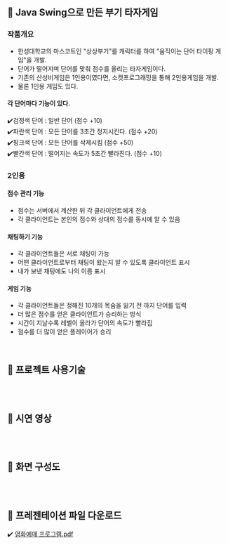 ## :rocket: Java Swing으로 만든 부기 타자게임 <br/>

### 작품개요
- 한성대학교의 마스코트인 "상상부기"를 캐릭터를 하여 "움직이는 단어 타이핑 게임"을 개발.
- 단어가 떨어지며 단어를 맞춰 점수를 올리는 타자게임이다.
- 기존의 산성비게임은 1인용이였다면, 소켓프로그래밍을 통해 2인용게임을 개발.
- 물론 1인용 게임도 있다.

#### 각 단어마다 기능이 있다.
:heavy_check_mark:검정색 단어 : 일반 단어 (점수 +10) <br>
:heavy_check_mark:파란색 단어 : 모든 단어를 3초간 정지시킨다. (점수 +20)<br>
:heavy_check_mark:핑크색 단어 : 모든 단어를 삭제시킴 (점수 +50)<br>
:heavy_check_mark:빨간색 단어 : 떨어지는 속도가 5초간 빨라진다. (점수 +10)<br>

### 2인용
#### 점수 관리 기능
- 점수는 서버에서 계산한 뒤 각 클라이언트에게 전송
- 각 클라이언트는 본인의 점수와 상대의 점수를 동시에 알 수 있음
 
#### 채팅하기 기능
- 각 클라이언트들은 서로 채팅이 가능
- 어떤 클라이언트로부터 채팅이 왔는지 알 수 있도록 클라이언트 표시
- 내가 보낸 채팅에도 나의 이름 표시

#### 게임 기능
- 각 클라이언트들은 정해진 10개의 목숨을 잃기 전 까지 단어를 입력 
- 더 많은 점수를 얻은 클라이언트가 승리하는 방식
- 시간이 지날수록 레벨이 올라가 단어의 속도가 빨라짐 
- 점수를 더 많이 얻은 플레이어가 승리

<br>

##  :rocket: 프로젝트 사용기술 


<br>
<br>

##  :rocket: 시연 영상 


<br>
<br>

##  :rocket: 화면 구성도 



<br>
<br>


##  :rocket: 프레젠테이션 파일 다운로드

:heavy_check_mark: [영화예매 프로그램.pdf](https://github.com/jaero0725/MovieReservationProject/files/6493121/default.pdf)


